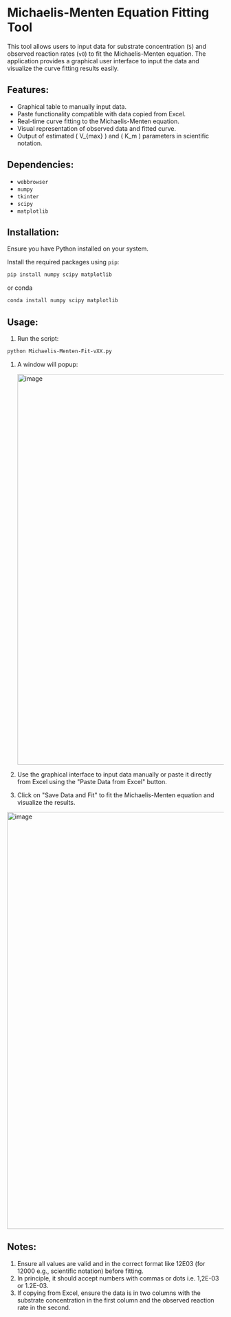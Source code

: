 # Michaelis-Menten Equation Fitting Tool

This tool allows users to input data for substrate concentration (`S`) and observed reaction rates (`v0`) to fit the Michaelis-Menten equation. The application provides a graphical user interface to input the data and visualize the curve fitting results easily.

## Features:

- Graphical table to manually input data.
- Paste functionality compatible with data copied from Excel.
- Real-time curve fitting to the Michaelis-Menten equation.
- Visual representation of observed data and fitted curve.
- Output of estimated \( V_{max} \) and \( K_m \) parameters in scientific notation.

## Dependencies:

- `webbrowser`
- `numpy`
- `tkinter`
- `scipy`
- `matplotlib`

## Installation:

Ensure you have Python installed on your system.

Install the required packages using `pip`:

```bash
pip install numpy scipy matplotlib
```
or conda 
```bash
conda install numpy scipy matplotlib
```

## Usage:

1. Run the script:

```bash
python Michaelis-Menten-Fit-vXX.py
```
1. A window will popup:

   <img width="908" alt="image" src="https://github.com/JMB-Scripts/Michaelis-Menten/assets/20182399/3c4d5463-5ee2-46e2-a86f-be43fbcdd47c">


3. Use the graphical interface to input data manually or paste it directly from Excel using the "Paste Data from Excel" button.

4. Click on "Save Data and Fit" to fit the Michaelis-Menten equation and visualize the results.
   
<img width="969" alt="image" src="https://github.com/JMB-Scripts/Michaelis-Menten/assets/20182399/cf5d777a-077b-497c-89a0-ad5b058450fe">


## Notes:

1. Ensure all values are valid and in the correct format like 12E03  (for 12000 e.g., scientific notation) before fitting. 
2. In principle, it should accept numbers with commas or dots i.e. 1,2E-03 or 1.2E-03.
3. If copying from Excel, ensure the data is in two columns with the substrate concentration in the first column and the observed reaction rate in the second.
